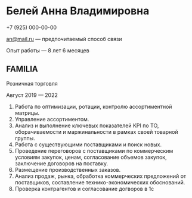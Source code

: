 # __Белей Анна Владимировна__ #

+7 (925) 000-00-00

an@mail.ru — предпочитаемый способ связи


Опыт работы — 8 лет 6 месяцев

## FAMILIA ##
Розничная торговля

Август 2019 — 2022

1. Работа по оптимизации, ротации, контролю ассортиментной матрицы.
2. Управление ассортиментом.
3. Анализ и выполнение ключевых показателей KPI по ТО, оборачиваемости и маржинальности
в рамках своей товарной группы.
1. Работа с существующими поставщиками и поиск новых.
2. Проведение переговоров с поставщиками по коммерческим условиям закупок, ценам,
согласование объемов закупок, заключение договоров на поставку.
1. Размещение производственных заказов.
2. Анализ продаж, рынка, обработка коммерческих предложений от поставщиков, составление
технико-экономических обоснований.
1. Проверка контрагентов и согласование догворов в 1с